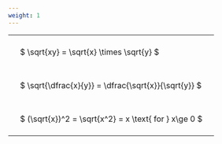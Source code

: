 ```yaml
---
weight: 1
---
```


<style type="text/css">
#T_14817 th.col_heading {
  text-align: left;
  font-size: 1em;
}
#T_14817 td {
  text-align: left;
  font-size: 1em;
  padding: 1.5em;
}
</style>
<table id="T_14817">
  <thead>
  </thead>
  <tbody>
    <tr>
      <td id="T_14817_row0_col0" class="data row0 col0" >$ \sqrt{xy} = \sqrt{x} \times \sqrt{y} $</td>
    </tr>
    <tr>
      <td id="T_14817_row1_col0" class="data row1 col0" >$ \sqrt{\dfrac{x}{y}} = \dfrac{\sqrt{x}}{\sqrt{y}} $</td>
    </tr>
    <tr>
      <td id="T_14817_row2_col0" class="data row2 col0" >$ (\sqrt{x})^2 = \sqrt{x^2} = x \text{ for } x\ge 0 $</td>
    </tr>
  </tbody>
</table>
